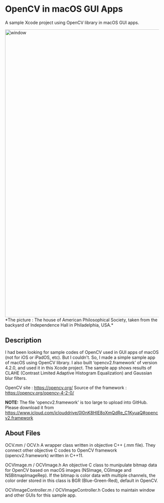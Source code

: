 # OpenCV in macOS GUI Apps
A sample Xcode project using OpenCV library in macOS GUI apps. 
 
<img width="942" alt="window" src="https://user-images.githubusercontent.com/52600509/71859174-4b9d9b00-3131-11ea-816e-ae7cf78d976b.png">
*The picture : The house of American Philosophical Society, taken from the backyard of Independence Hall in Philadelphia, USA.*
  
## Description 
I had been looking for sample codes of OpenCV used in GUI apps of macOS (not for iOS or iPadOS, etc). But I couldn't. 
So, I made a simple sample app of macOS using OpenCV library. I also built ‘opencv2.framework’ of version 4.2.0, and used it in this Xcode project. 
The sample app shows results of CLAHE (Contrast Limited Adaptive Histogram Equalization) and Gaussian blur filters. 
 
OpenCV site : https://opencv.org/ 
Source of the framework : https://opencv.org/opencv-4-2-0/ 
 
**NOTE:** The file 'opencv2.framework' is too large to upload into GitHub. Please download it from 
https://www.icloud.com/iclouddrive/0l0nK8HIE8oXmQdRe_C1KyuaQ#opencv2.framework 
 
 
## About Files
OCV.mm / OCV.h 
A wrapper class written in objective C++ (.mm file). They connect other objective C codes to OpenCV framework (opencv2.framework) written in C++11. 
 
OCVImage.m / OCVImage.h 
An objective C class to munipulate bitmap data for OpenCV based on macOS images (NSImage, CGImage and NSBitmapImageRep). If the bitmap is color data with multiple channels, the color order stored in this class is BGR (Blue-Green-Red), default in OpenCV. 
 
OCVImageController.m / OCVImageController.h 
Codes to maintain window and other GUIs for this sample app. 
